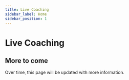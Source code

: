 ```yaml
---
title: Live Coaching
sidebar_label: Home
sidebar_position: 1
---
```


# Live Coaching

## More to come

Over time, this page will be updated with more information.
